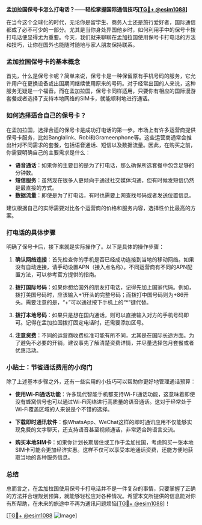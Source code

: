 **孟加拉国保号卡怎么打电话？——轻松掌握国际通信技巧[[TG💪+ @esim1088](https://t.me/s/esim1088)]**

在当今这个全球化的时代，无论你是留学生、商务人士还是旅行爱好者，国际通信都成了必不可少的一部分。尤其是当你身处异国他乡时，如何利用手中的保号卡拨打电话便显得尤为重要。今天，我们就来聊聊在孟加拉国使用保号卡打电话的方法和技巧，让你在国外也能随时随地与家人朋友保持联系。

### 孟加拉国保号卡的基本概念

首先，什么是保号卡呢？简单来说，保号卡是一种保留原有手机号码的服务，它允许用户在更换设备或出国期间继续使用原来的号码。对于经常出国的人来说，这种服务无疑是一个福音。而在孟加拉国，保号卡同样适用，只要你有相应的国际漫游套餐或者选择了支持本地网络的SIM卡，就能顺利地进行通话。

### 如何选择适合自己的保号卡？

在孟加拉国，选择合适的保号卡是成功打电话的第一步。市场上有许多运营商提供保号卡服务，比如Banglalink、Robi和Grameenphone等。这些运营商通常会推出针对不同需求的套餐，包括语音通话、短信以及数据流量。因此，在购买之前，你需要明确自己的主要需求是什么：

- **语音通话**：如果你的主要目的是为了打电话，那么确保所选套餐中包含足够的分钟数。
- **短信服务**：虽然现在很多人更倾向于通过社交媒体沟通，但有时候发短信仍然是最直接的方式。
- **数据流量**：即使是为了打电话，有时也需要上网查找号码或者发送位置信息。

建议根据自己的实际需要对比各个运营商的价格和服务内容，选择性价比最高的方案。

### 打电话的具体步骤

明确了保号卡后，接下来就是实际操作了。以下是具体的操作步骤：

1. **确认网络连接**：首先检查你的手机是否已经成功连接到当地的移动网络。如果没有自动连接，请手动设置APN（接入点名称）。不同运营商有不同的APN配置方法，可以参考官方提供的指南。
   
2. **拨打国际号码**：如果你想给国外的朋友打电话，记得先加上国家代码。例如，拨打美国号码时，应该输入+1开头的完整号码；而拨打中国号码则为+86开头。需要注意的是，“+”可以通过按下手机上的“*”键代替。

3. **拨打本地号码**：如果只是想在国内通话，则可以直接输入对方的手机号码即可。记得在孟加拉国拨打固定电话时，还需要添加区号。

4. **注意资费**：不同的运营商收费标准可能有所不同，尤其是在国际长途方面。为了避免不必要的开销，建议事先了解清楚资费详情，并尽量选择包月套餐或者优惠活动。

### 小贴士：节省通话费用的小窍门

除了上述基本步骤之外，还有一些实用的小技巧可以帮助你更好地管理通话预算：

- **使用Wi-Fi通话功能**：许多现代智能手机都支持Wi-Fi通话功能，这意味着即使没有蜂窝信号也可以通过Wi-Fi网络进行高质量的语音通话。这对于经常处于Wi-Fi覆盖区域的人来说是个不错的选择。
  
- **下载即时通讯软件**：像WhatsApp、WeChat这样的即时通讯应用不仅能够实现免费的文字聊天，还支持语音甚至视频通话，非常适合跨语言交流。

- **购买本地SIM卡**：如果你计划长期居住或工作于孟加拉国，考虑购买一张本地SIM卡可能会更加经济实惠。这样不仅可以享受本地通话资费，还能方便地获取当地的各种服务信息。

### 总结

总而言之，在孟加拉国使用保号卡打电话并不是一件复杂的事情，只要掌握了正确的方法并合理规划预算，就能够轻松应对各种情况。希望本文所提供的信息能对你有所帮助，在未来的旅途中不再为通讯问题烦恼[[TG💪+ @esim1088](https://t.me/s/esim1088)]！

[[TG💪+ @esim1088](https://t.me/s/esim1088) ![Image](https://i.postimg.cc/4NQfJmqS/Snipaste-2025-05-13-00-14-12.png)]